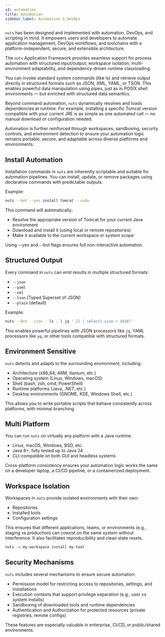 ```yaml
---
id: automation
title: Automation
sidebar_label: Automation & DevOps
---
```



`nuts` has been designed and implemented with automation, DevOps, and scripting in mind. It empowers users and developers to automate application management, DevOps workflows, and toolchains with a platform-independent, secure, and extensible architecture.

The `nuts` Application Framework provides seamless support for process automation with structured input/output, workspace isolation, multi-environment adaptability, and dependency-driven runtime classloading.

You can invoke standard system commands (like ls) and retrieve output directly in structured formats such as JSON, XML, YAML, or TSON. This enables powerful data manipulation using pipes, just as in POSIX shell environments — but enriched with structured data semantics.

Beyond command automation, `nuts` dynamically resolves and loads dependencies at runtime. For example, installing a specific Tomcat version compatible with your current JRE is as simple as one automated call — no manual download or configuration needed.

Automation is further reinforced through workspaces, sandboxing, security controls, and environment detection to ensure your automation logic remains portable, secure, and adaptable across diverse platforms and environments.


## Install Automation
Installation commands in `nuts` are inherently scriptable and suitable for automation pipelines. You can install, update, or remove packages using declarative commands with predictable outputs.

Example:

```bash
nuts --bot --yes install tomcat --sudo
```

This command will automatically:

- Resolve the appropriate version of Tomcat for your current Java environment
- Download and install it (using local or remote repositories)
- Make it available to the current workspace or system scope

Using --yes and --bot flags ensures full non-interactive automation.


## Structured Output
Every command in `nuts` can emit results in multiple structured formats:

- `--json`
- `--yaml`
- `--xml`
- `--tson` (Typed Superset of JSON)
- `--plain` (default)

Example:

```bash
nuts --bot --json - ls . | jq '.[] | select(.size > 1024)'
```

This enables powerful pipelines with JSON processors like `jq`, YAML processors like `yq`, or other tools compatible with structured formats.


## Environment Sensitive
`nuts` detects and adapts to the surrounding environment, including:

- Architecture (x86_64, ARM, Itanium, etc.)
- Operating system (Linux, Windows, macOS)
- Shell (bash, zsh, cmd, PowerShell)
- Runtime platforms (Java, .NET, etc.)
- Desktop environments (GNOME, KDE, Windows Shell, etc.)

This allows you to write portable scripts that behave consistently across platforms, with minimal branching.



## Multi Platform
You can run `nuts` on virtually any platform with a Java runtime:

- Linux, macOS, Windows, BSD, etc.
- Java 8+, fully tested up to Java 24
- CLI-compatible on both GUI and headless systems

Cross-platform consistency ensures your automation logic works the same on a developer laptop, a CI/CD pipeline, or a containerized deployment.


## Workspace Isolation
Workspaces in `nuts` provide isolated environments with their own:
- Repositories
- Installed tools
- Configuration settings

This ensures that different applications, teams, or environments (e.g., staging vs production) can coexist on the same system without interference. It also facilitates reproducibility and clean state resets.

```bash
nuts -w my-workspace install my-tool
```


## Security Mechanisms
`nuts` includes several mechanisms to ensure secure automation:

- Permission model for restricting access to repositories, settings, and installations
- Execution contexts that support privilege separation (e.g., user vs system installs)
- Sandboxing of downloaded tools and runtime dependencies
- Authentication and Authorization for protected resources (private registries, remote configs)

These features are especially valuable in enterprise, CI/CD, or public/shared environments.
